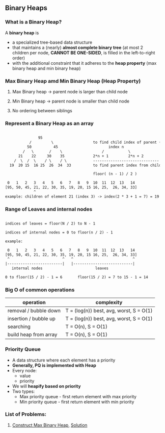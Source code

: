 ## Binary Heaps

### What is a Binary Heap?

A **binary heap** is

- a specialized tree-based data structure
- that maintains a (nearly) **almost complete binary tree** (at most 2 children per node, **CANNOT BE ONE-SIDED**, is filled in the left-to-right order)
- with the additional constraint that it adheres to the **heap property** (max binary heap and min binary heap)

### Max Binary Heap amd Min Binary Heap (Heap Property)

1. Max Binary heap -> parent node is larger than child node

2. Min Binary heap -> parent node is smaller than child node

3. No ordering between siblings

### Represent a Binary Heap as an array

```txt

               95
           /         \                  to find child index of parent (n - index of parent):
          50          45                       index n
        /   \       /    \                  /           \
      21    22     30    35             2*n + 1         2*n + 2
    /  \  /  \    / \    / \            ------------------------------
  19  20 15  16 25  26  34  33          to find parent index from child (n - index of child):

                                        floor( (n - 1) / 2 )

 0   1   2   3   4   5   6   7   8   9  10  11  12  13   14
[95, 50, 45, 21, 22, 30, 35, 19, 20, 15 16, 25,  26, 34, 33]
             ^
example: children of element 21 (index 3) -> index(2 * 3 + 1 = 7) = 19  index(2 * 3 + 2 = 8) = 20, which is correct

```

### Range of Leaves and internal nodes

```txt

indices of leaves = floor(N / 2) to N - 1

indices of internal nodes = 0 to floor(n / 2) - 1

example:

 0   1   2   3   4   5   6   7   8   9  10  11  12  13   14
[95, 50, 45, 21, 22, 30, 35, 19, 20, 15 16, 25,  26, 34, 33]
 ^                        ^   ^                           ^
|-------------------------|   |---------------------------|
   internal nodes                        leaves

0 to floor(15 / 2) - 1 = 6       floor(15 / 2) = 7 to 15 - 1 = 14
```

### Big O of common operations

| operation             | complexity                              |
| --------------------- | --------------------------------------- |
| removal / bubble down | T = (log(n)) best, avg, worst, S = O(1) |
| insertion / bubble up | T = (log(n)) best, avg, worst, S = O(1) |
| searching             | T = O(n), S = O(1)                      |
| build heap from array | T = O(n), S = O(1)                      |

### Priority Queue

- A data structure where each element has a priority
- **Generally, PQ is implemented with Heap**
- Every node:
  - value
  - priority
- We will **heapify based on priority**
- Two types:
  - Max priority queue - first return element with max priority
  - Min priority queue - first return element with min priority

### List of Problems:

1. [Construct Max Binary Heap](01-construct-max-binary-heap/question.md), [Solution](01-construct-max-binary-heap/max-binary-heap.ts)
